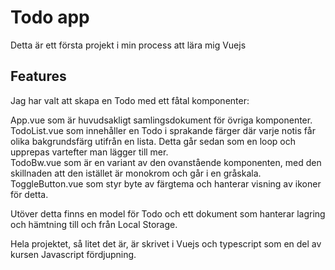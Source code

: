 # Todo app

Detta är ett första projekt i min process att lära mig Vuejs

## Features
Jag har valt att skapa en Todo med ett fåtal komponenter:


App.vue som är huvudsakligt samlingsdokument för övriga komponenter.  
TodoList.vue som innehåller en Todo i sprakande färger där varje notis får olika bakgrundsfärg utifrån en lista. Detta går sedan som en loop och upprepas vartefter man lägger till mer.   
TodoBw.vue som är en variant av den ovanstående komponenten, med den skillnaden att den istället är monokrom och går i en gråskala.  
ToggleButton.vue som styr byte av färgtema och hanterar visning av ikoner för detta.

Utöver detta finns en model för Todo och ett dokument som hanterar lagring och hämtning till och från Local Storage. 

Hela projektet, så litet det är, är skrivet i Vuejs och typescript som en del av kursen Javascript fördjupning.
